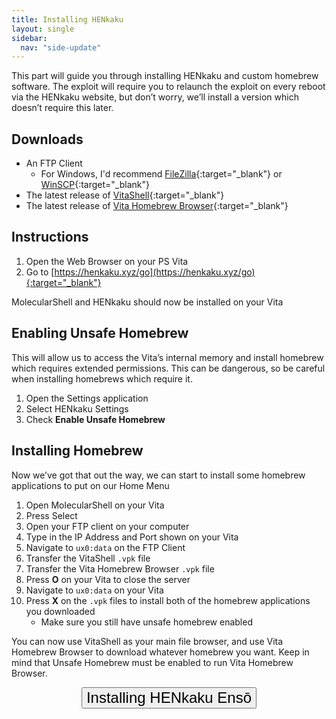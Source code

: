 ```yaml
---
title: Installing HENkaku
layout: single
sidebar:
  nav: "side-update"
---
```


This part will guide you through installing HENkaku and custom homebrew software. The exploit will require you to relaunch the exploit on every reboot via the HENkaku website, but don’t worry, we’ll install a version which doesn’t require this later.

## Downloads
- An FTP Client
	- For Windows, I'd recommend [FileZilla](https://filezilla-project.org/){:target="_blank"} or [WinSCP](https://winscp.net/eng/download.php){:target="_blank"}
- The latest release of [VitaShell](https://github.com/TheOfficialFloW/VitaShell/releases/latest){:target="_blank"}
- The latest release of [Vita Homebrew Browser](https://github.com/devnoname120/vhbb/releases/latest){:target="_blank"}

## Instructions
1. Open the Web Browser on your PS Vita
2. Go to [https://henkaku.xyz/go](https://henkaku.xyz/go){:target="_blank"}

MolecularShell and HENkaku should now be installed on your Vita

## Enabling Unsafe Homebrew
This will allow us to access the Vita’s internal memory and install homebrew which requires extended permissions. This can be dangerous, so be careful when installing homebrews which require it.

1. Open the Settings application
2. Select HENkaku Settings
3. Check **Enable Unsafe Homebrew**

## Installing Homebrew
Now we’ve got that out the way, we can start to install some homebrew applications to put on our Home Menu

1. Open MolecularShell on your Vita
2. Press Select
3. Open your FTP client on your computer
4. Type in the IP Address and Port shown on your Vita
5. Navigate to `ux0:data` on the FTP Client
6. Transfer the VitaShell `.vpk` file
7. Transfer the Vita Homebrew Browser `.vpk` file
8. Press **O** on your Vita to close the server
9. Navigate to `ux0:data` on your Vita
2. Press **X** on the `.vpk` files to install both of the homebrew applications you downloaded
	- Make sure you still have unsafe homebrew enabled

You can now use VitaShell as your main file browser, and use Vita Homebrew Browser to download whatever homebrew you want. Keep in mind that Unsafe Homebrew must be enabled to run Vita Homebrew Browser.

<center><a href="/guide/installing-henkaku-enso-ftp" style="text-decoration: none;color: #ccc;font-weight:normal;"><button style="vertical-align:middle"><span><font size="+2">Installing HENkaku Ensō</font></span></button></a></center>
